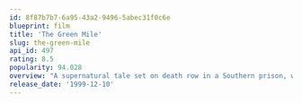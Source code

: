 ```yaml
---
id: 8f87b7b7-6a95-43a2-9496-5abec31f0c6e
blueprint: film
title: 'The Green Mile'
slug: the-green-mile
api_id: 497
rating: 8.5
popularity: 94.028
overview: "A supernatural tale set on death row in a Southern prison, where gentle giant John Coffey possesses the mysterious power to heal people's ailments. When the cell block's head guard, Paul Edgecomb, recognizes Coffey's miraculous gift, he tries desperately to help stave off the condemned man's execution."
release_date: '1999-12-10'
---
```

